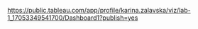 https://public.tableau.com/app/profile/karina.zalavska/viz/lab-1_17053349541700/Dashboard1?publish=yes

